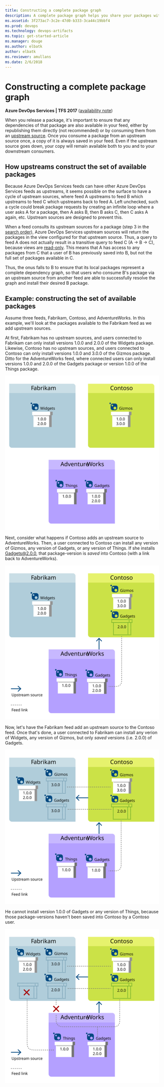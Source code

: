 ```yaml
---
title: Constructing a complete package graph
description: A complete package graph helps you share your packages with your consumers using a Azure DevOps Services or Team Foundation Server feed
ms.assetid: 3f273ac7-3c2e-47d0-b333-3ca44c19bbf4
ms.prod: devops
ms.technology: devops-artifacts
ms.topic: get-started-article
ms.manager: douge
ms.author: elbatk
author: elbatk
ms.reviewer: amullans
ms.date: 2/6/2018
---
```


# Constructing a complete package graph

**Azure DevOps Services | TFS 2017** ([availability note](../overview.md#versions-compatibility))

When you release a package, it's important to ensure that any dependencies of that package are also available in your feed, either by republishing them directly (not recommended) or by consuming them from an [upstream source](upstream-sources.md). Once you consume a package from an upstream source once, a copy of it is always saved in your feed. Even if the upstream source goes down, your copy will remain available both to you and to your downstream consumers.

## How upstreams construct the set of available packages

Because Azure DevOps Services feeds can have other Azure DevOps Services feeds as upstreams, it seems possible on the surface to have a cycle of upstream sources, where feed A upstreams to feed B which upstreams to feed C which upstreams back to feed A. Left unchecked, such a cycle could break package requests by creating an infinite loop where a user asks A for a package, then A asks B, then B asks C, then C asks A again, etc. Upstream sources are designed to prevent this.

When a feed consults its upstream sources for a package (step 3 in the [search order](upstream-sources.md#search-order)), Azure DevOps Services upstream sources will return the packages in the view configured for that upstream source. Thus, a query to feed A does not actually result in a transitive query to feed C (A -> B -> C), because views are [read-only](views.md#read-only). This means that A has access to any packages from C that a user of B has previously saved into B, but not the full set of packages available in C.

Thus, the onus falls to B to ensure that its local packages represent a complete dependency graph, so that users who consume B's package via an upstream source from another feed are able to successfully resolve the graph and install their desired B package.

## Example: constructing the set of available packages

Assume three feeds, Fabrikam, Contoso, and AdventureWorks. In this example, we'll look at the packages available to the Fabrikam feed as we add upstream sources.

At first, Fabrikam has no upstream sources, and users connected to Fabrikam can only install versions 1.0.0 and 2.0.0 of the Widgets package. Likewise, Contoso has no upstream sources, and users connected to Contoso can only install versions 1.0.0 and 3.0.0 of the Gizmos package. Ditto for the AdventureWorks feed, where connected users can only install versions 1.0.0 and 2.0.0 of the Gadgets package or version 1.0.0 of the Things package.

![3 feeds with no upstream sources](_img/upstream-source-graph1.svg)

Next, consider what happens if Contoso adds an upstream source to AdventureWorks. Then, a user connected to Contoso can install any version of Gizmos, any version of Gadgets, or any version of Things. If she installs Gadgets@2.0.0, that package-version is *saved* into Contoso (with a link back to AdventureWorks).

![Contoso adds an upstream to AdventureWorks](_img/upstream-source-graph2.svg)

Now, let's have the Fabrikam feed add an upstream source to the Contoso feed. Once that's done, a user connected to Fabrikam can install any verion of Widgets, any version of Gizmos, but only *saved* versions (i.e. 2.0.0) of Gadgets. 

![Fabrikam adds an upstream source to Contoso](_img/upstream-source-graph3.svg)

He cannot install version 1.0.0 of Gadgets or any version of Things, because those package-versions haven't been saved into Contoso by a Contoso user.

![Fabrikam cannot access AdventureWorks packages unless they've been saved by Contoso](_img/upstream-source-graph4.svg)
